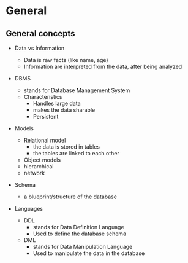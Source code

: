 # General


## General concepts
* Data vs Information
    * Data is raw facts (like name, age)
    * Information are interpreted from the data, after being analyzed

* DBMS
    * stands for Database Management System 
    * Characteristics
        * Handles large data
        * makes the data sharable
        * Persistent

* Models
    * Relational model
        * the data is stored in tables
        * the tables are linked to each other
    * Object models
    * hierarchical
    * network

* Schema
    * a blueprint/structure of the database

* Languages
    * DDL
        * stands for Data Definition Language
        * Used to define the database schema
    * DML
        * stands for Data Manipulation Language
        * Used to manipulate the data in the database